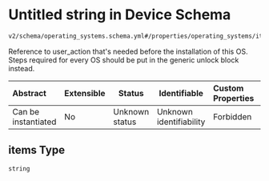 # Untitled string in Device Schema

```txt
v2/schema/operating_systems.schema.yml#/properties/operating_systems/items/properties/prerequisites/items
```

Reference to user_action that's needed before the installation of this OS. Steps required for every OS should be put in the generic unlock block instead.


| Abstract            | Extensible | Status         | Identifiable            | Custom Properties | Additional Properties | Access Restrictions | Defined In                                                           |
| :------------------ | ---------- | -------------- | ----------------------- | :---------------- | --------------------- | ------------------- | -------------------------------------------------------------------- |
| Can be instantiated | No         | Unknown status | Unknown identifiability | Forbidden         | Allowed               | none                | [device.schema.json\*](../device.schema.json "open original schema") |

## items Type

`string`
